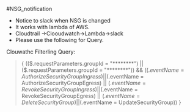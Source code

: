 #NSG_notification

* Notice to slack when NSG is changed 
* It works with lambda of AWS.
* Cloudtrail →Clooudwatch→Lambda→slack
* Please use the following for Query.

Clouwathc Filterling Query:

>{ (($.requestParameters.groupId = "********") || ($.requestParameters.groupId = "********")) && (($.eventName = AuthorizeSecurityGroupIngress) || ($.eventName = AuthorizeSecurityGroupEgress) || ($.eventName = RevokeSecurityGroupIngress) || ($.eventName = RevokeSecurityGroupEgress) || ($.eventName = DeleteSecurityGroup) || ($.eventName = UpdateSecurityGroup)) }

